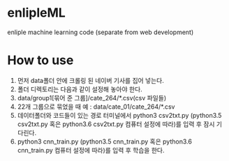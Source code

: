 # enlipleML
enliple machine learning code (separate from web development)

# How to use
1. 먼저 data폴더 안에 크롤링 된 네이버 기사를 집어 넣는다.
2. 폴더 디렉토리는 다음과 같이 설정해 놓아야 한다.
3. data/group1[묶어 준 그룹]/cate_264/*.csv(csv 파일들)
4. 22개 그룹으로 묶었을 때 예 : data/cate_01/cate_264/*.csv
5. 데이터폴더와 코드들이 있는 경로 터미널에서 python3 csv2txt.py (python3.5 csv2txt.py 혹은 python3.6 csv2txt.py 컴퓨터 설정에 따라)를 입력 후 잠시 기다린다.
6. python3 cnn_train.py (python3.5 cnn_train.py 혹은 python3.6 cnn_train.py 컴퓨터 설정에 따라)를 입력 후 학습을 한다.
